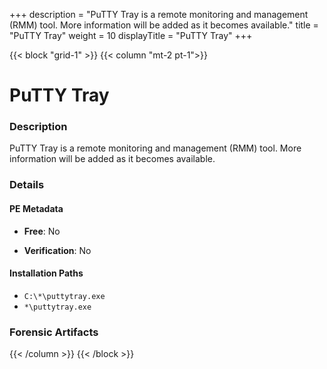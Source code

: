 +++
description = "PuTTY Tray is a remote monitoring and management (RMM) tool. More information will be added as it becomes available."
title = "PuTTY Tray"
weight = 10
displayTitle = "PuTTY Tray"
+++


{{< block "grid-1" >}}
{{< column "mt-2 pt-1">}}

# PuTTY Tray


### Description

PuTTY Tray is a remote monitoring and management (RMM) tool. More information will be added as it becomes available.




### Details


#### PE Metadata


- **Free**: No

- **Verification**: No




#### Installation Paths
- `C:\*\puttytray.exe`
- `*\puttytray.exe`

### Forensic Artifacts










{{< /column >}}
{{< /block >}}
